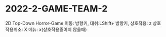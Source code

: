 # 2022-2-GAME-TEAM-2
2D Top-Down Horror-Game
이동: 방향키, 대쉬:LShift+ 방향키, 상호작용: z
상호작용취소: X 메뉴: x(상호작용중이지 않을때)
